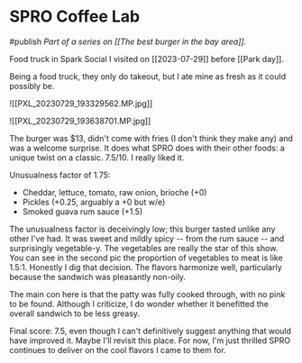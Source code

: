 # SPRO Coffee Lab
#publish 
_Part of a series on [[The best burger in the bay area]]._

Food truck in Spark Social I visited on [[2023-07-29]] before [[Park day]].

Being a food truck, they only do takeout, but I ate mine as fresh as it could possibly be.

![[PXL_20230729_193329562.MP.jpg]]

![[PXL_20230729_193638701.MP.jpg]]

The burger was $13, didn't come with fries (I don't think they make any) and was a welcome surprise. It does what SPRO does with their other foods: a unique twist on a classic. 7.5/10. I really liked it.

Unusualness factor of 1.75:
- Cheddar, lettuce, tomato, raw onion, brioche (+0)
- Pickles (+0.25, arguably a +0 but w/e)
- Smoked guava rum sauce (+1.5)

The unusualness factor is deceivingly low; this burger tasted unlike any other I've had. It was sweet and mildly spicy -- from the rum sauce -- and surprisingly vegetable-y. The vegetables are really the star of this show. You can see in the second pic the proportion of vegetables to meat is like 1.5:1. Honestly I dig that decision. The flavors harmonize well, particularly because the sandwich was pleasantly non-oily.

The main con here is that the patty was fully cooked through, with no pink to be found. Although I criticize, I do wonder whether it benefitted the overall sandwich to be less greasy.

Final score: 7.5, even though I can't definitively suggest anything that would have improved it. Maybe I'll revisit this place. For now, I'm just thrilled SPRO continues to deliver on the cool flavors I came to them for.
